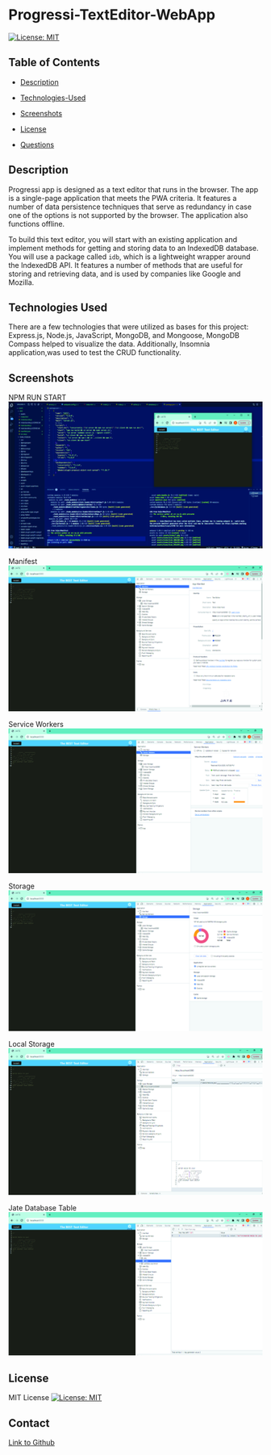 # Progressi-TextEditor-WebApp


[![License: MIT](https://img.shields.io/badge/License-MIT-yellow.svg)](https://opensource.org/licenses/MIT)

## Table of Contents

- [Description](#description)

- [Technologies-Used](#technologies-used)

- [Screenshots](#screenshots)

- [License](#license)

- [Questions](#questions)

## Description

Progressi app is designed as a text editor that runs in the browser. The app is a single-page application that meets the PWA criteria. It features a number of data persistence techniques that serve as redundancy in case one of the options is not supported by the browser. The application also functions offline.

To build this text editor, you will start with an existing application and implement methods for getting and storing data to an IndexedDB database. You will use a package called `idb`, which is a lightweight wrapper around the IndexedDB API. It features a number of methods that are useful for storing and retrieving data, and is used by companies like Google and Mozilla.


## Technologies Used

There are a few technologies that were utilized as bases for this project: Express.js, Node.js, JavaScript, MongoDB, and Mongoose, MongoDB Compass helped to visualize the data. Additionally, Insomnia application,was used to test the CRUD functionality.


## Screenshots

NPM RUN START 
![alt text](./Assets/Run-01.jpg) 

Manifest
![alt text](./Assets/ApplicationManifest-01.jpg)

Service Workers
![alt text](./Assets/ServiceWorkers-01.jpg)

Storage
![alt text](./Assets/Storage-01.jpg)

Local Storage
![alt text](./Assets/LocalStorage-01.jpg)

Jate Database Table
![alt text](./Assets/JateDatabaseTable-01.jpg)

## License

MIT License
[![License: MIT](https://img.shields.io/badge/License-MIT-yellow.svg)](https://opensource.org/licenses/MIT)

## Contact


[Link to Github](https://github.com/anna071387)

